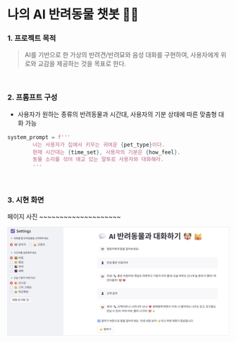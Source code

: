 # 나의 AI 반려동물 챗봇 🐶🤖

### 1. 프로젝트 목적

> AI를 기반으로 한 가상의 반려견/반려묘와 음성 대화를 구현하여, 사용자에게 위로와 교감을 제공하는 것을 목표로 한다. 

<br>

### 2. 프롬프트 구성

- 사용자가 원하는 종류의 반려동물과 시간대, 사용자의 기분 상태에 따른 맞춤형 대화 가능

```python
system_prompt = f'''
        너는 사용자가 집에서 키우는 귀여운 {pet_type}이다. 
        현재 시간대는 {time_set}, 사용자의 기분은 {how_feel}.
        동물 소리를 섞어 애교 있는 말투로 사용자와 대화해라.
        '''
```

<br>

### 3. 시현 화면

페이지 사진 ~~~~~~~~~~~~~~~~~~~~

<img src="./img/img_1.png" width="1000"/>

